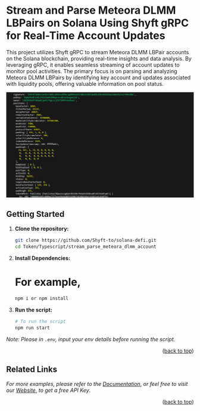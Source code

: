 <a id="readme-top"></a>
# Stream and Parse Meteora DLMM LBPairs on Solana Using Shyft gRPC for Real-Time Account Updates

This project utilizes Shyft gRPC to stream Meteora DLMM LBPair accounts on the Solana blockchain,
providing real-time insights and data analysis. By leveraging gRPC, 
it enables seamless streaming of account updates to monitor pool activities.
The primary focus is on parsing and analyzing Meteora DLMM LBPairs by identifying key account  and 
updates associated with liquidity pools, offering valuable information on pool status.

![screenshot](assets/meteora-usage.png?raw=true "Screenshot")

## Getting Started

1. **Clone the repository:**
   ```bash
   git clone https://github.com/Shyft-to/solana-defi.git
   cd Token/Typescript/stream_parse_meteora_dlmm_account

2. **Install Dependencies:**
    # For example,
    ```bash 
    npm i or npm install

3. **Run the script:**
   
   ```bash
   # To run the script
   npm run start

 *Note: Please in `.env`, input your env details before running the script.*
<p align="right">(<a href="#readme-top">back to top</a>)</p>


## Related Links

_For more examples, please refer to the [Documentation](https://docs.shyft.to/solana-fast-grpc/grpc-docs)_, _or feel free to visit our [Website](https://shyft.to/)_, _to get a free API Key_.
<p align="right">(<a href="#readme-top">back to top</a>)</p>   